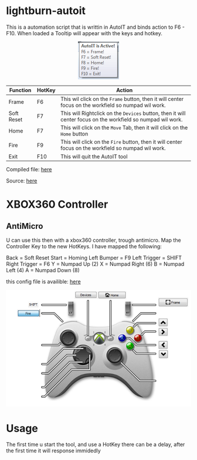 # lightburn-autoit

This is a automation script that is writtin in AutoIT and binds action to F6 - F10. When loaded a Tooltip will appear with the keys and hotkey.

<p align="center">
  <img src="./readme.images/img.png">
</p>

|Function  | HotKey | Action |
|----------|--------|--------|
|Frame     | F6     | This wil click on the `Frame`  button, then it will center focus on the workfield so numpad wil work. |
|Soft Reset| F7     | This will Rightclick on the `Devices` button, then it will center focus on the workfield so numpad wil work. |
|Home      | F7     | This will click on the `Move` Tab, then it will click on the `Home` button         |
|Fire      | F9     | This will click on the `Fire` button, then it will center focus on the workfield so numpad wil work.        |
|Exit      | F10    | This will quit the AutoIT tool             |

Compiled file: [here]()

Source: [here]()

# XBOX360 Controller
## AntiMicro

U can use this then with a xbox360 controller, trough antimicro. Map the Controller Key to the new HotKeys.
I have mapped the following:

Back = Soft Reset
Start = Homing
Left Bumper = F9
Left Trigger = SHIFT
Right Trigger = F6
Y = Numpad Up (2)
X = Numpad Right (6)
B = Numpad Left (4)
A = Numpad Down (8)

this config file is availible: [here](https://raw.githubusercontent.com/CoolZeroNL/lightburn-autoit/master/config/antimicro/antimicro-config.amgp?token=AGICJABAMS3A3RPSRX7X4XK63EDE2)

<p align="center">
  <img src="./readme.images/LIGHTBURN.png">
</p>

# Usage

The first time u start the tool, and use a HotKey there can be a delay, after the first time it will response immidedly